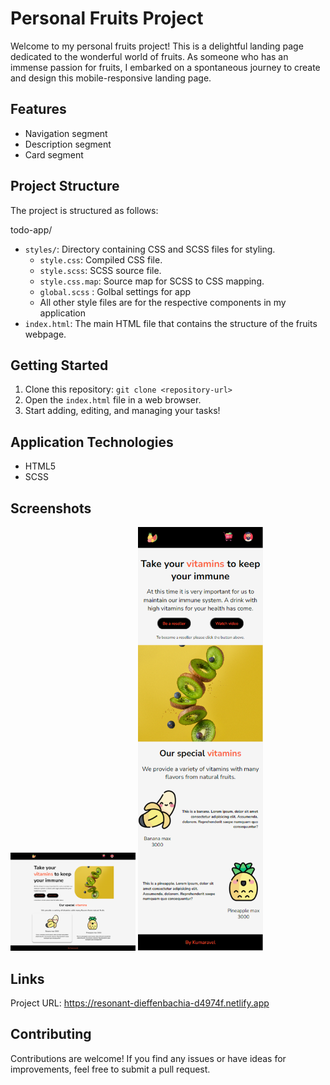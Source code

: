 # Personal Fruits Project

Welcome to my personal fruits project! This is a delightful landing page dedicated to the wonderful world of fruits. As someone who has an immense passion for fruits, I embarked on a spontaneous journey to create and design this mobile-responsive landing page.

## Features

- Navigation segment
- Description segment
- Card segment

## Project Structure

The project is structured as follows:

todo-app/

- `styles/`: Directory containing CSS and SCSS files for styling.
  - `style.css`: Compiled CSS file.
  - `style.scss`: SCSS source file.
  - `style.css.map`: Source map for SCSS to CSS mapping.
  - `global.scss` : Golbal settings for app
  - All other style files are for the respective components in my application
- `index.html`: The main HTML file that contains the structure of the fruits webpage.

## Getting Started

1. Clone this repository: `git clone <repository-url>`
2. Open the `index.html` file in a web browser.
3. Start adding, editing, and managing your tasks!

## Application Technologies

- HTML5
- SCSS

## Screenshots

<img src="image.png" alt="Desktop view" width="200"/>
<img src="image-1.png" alt="Mobile view" width="200"/>

## Links

Project URL: https://resonant-dieffenbachia-d4974f.netlify.app

## Contributing

Contributions are welcome! If you find any issues or have ideas for improvements, feel free to submit a pull request.
